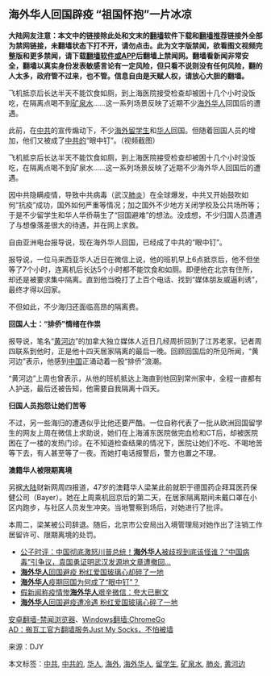  <h2>海外华人回国辟疫 “祖国怀抱”一片冰凉</h2> <div class="notice"><b>大陆网友注意：本文中的链接除此处和文末的<a href="https://github.com/bannedbook/fanqiang" >翻墙</a>软件下载和<a href="https://github.com/killgcd/justmysocks/blob/master/README.md">翻墙推荐</a>链接外全部为禁网链接，未翻墙状态下打不开，请勿点击。此为文字版禁闻，欲看图文视频完整版和更多禁闻，请下载<a href="https://github.com/bannedbook/fanqiang">翻墙软件或APP</a>后翻墙上禁闻网。翻墙看新闻非常安全，翻墙以真实身份发表敏感言论有一定风险，但只看不说则没有任何风险，翻的人太多，政府管不过来，也不管。信息自由是天赋人权，请放心大胆的翻墙。</b></div>  <div class="entry"> <p id="summary">飞机抵京后长达半天不能饮食如厕，到上海医院接受检查却被困十几个小时没饭吃，在隔离点喝不到<a href="https://www.bannedbook.org/bnews/tag/%E7%9F%BF%E6%B3%89%E6%B0%B4/" class="st_tag internal_tag" rel="tag" title="标签 矿泉水 下的日志">矿泉水</a>……这一系列场景反映了近期不少<a href="https://www.bannedbook.org/bnews/tag/%E6%B5%B7%E5%A4%96%E5%8D%8E%E4%BA%BA/" class="st_tag internal_tag" rel="tag" title="标签 海外华人 下的日志">海外华人</a>回国后的遭遇。</p> <p id="conimg">此前，在<a href="https://www.bannedbook.org/bnews/tag/%e4%b8%ad%e5%85%b1/" class="st_tag internal_tag" rel="tag" title="标签 中共 下的日志">中共</a>的宣传煽动下，不少<a href="https://www.bannedbook.org/bnews/tag/%E6%B5%B7%E5%A4%96/" class="st_tag internal_tag" rel="tag" title="标签 海外 下的日志">海外</a><a href="https://www.bannedbook.org/bnews/tag/%e7%95%99%e5%ad%a6%e7%94%9f/" class="st_tag internal_tag" rel="tag" title="标签 留学生 下的日志">留学生</a>和<a href="https://www.bannedbook.org/bnews/tag/%e5%8d%8e%e4%ba%ba/" class="st_tag internal_tag" rel="tag" title="标签 华人 下的日志">华人</a>回国。但随着回国人员的增加，他们又被成了<a href="https://www.bannedbook.org/bnews/tag/%E4%B8%AD%E5%85%B1%E7%9A%84/" class="st_tag internal_tag" rel="tag" title="标签 中共的 下的日志">中共的</a>“眼中钉”。（视频截图）</p> <p>飞机抵京后长达半天不能饮食如厕，到上海医院接受检查却被困十几个小时没饭吃，在隔离点喝不到矿泉水……这一系列场景反映了近期不少海外华人回国后的遭遇。</p> <p>因中共隐瞒疫情，导致中共病毒（武汉<a href="https://www.bannedbook.org/bnews/tag/%e8%82%ba%e7%82%8e/" class="st_tag internal_tag" rel="tag" title="标签 肺炎 下的日志">肺炎</a>）在全球爆发，中共又开始鼓吹如何“抗疫”成功，国外如何严重等情况；加之国外不少地方关闭学校及公共场所等；于是不少留学生和华人华侨萌生了“回国避难”的想法。没成想，不少归国人员遭遇了与想像落差很大的待遇，并在网上求救。</p> <p>自由亚洲电台报导说，现在海外华人回国，已经成了中共的“眼中钉”。</p>  <p>报导说，一位马来西亚华人近日在微信上说，他的班机早上6点抵京后，他不但坐等了7个小时，连离机后长达5个小时都不能饮食和如厕。即便他在北京有住所，却还是被要求集中隔离。直到他当晚打了上百个电话、找到“媒体朋友威逼利诱”，最终才得以回家。</p> <p>不但如此，不少海归还面临高昂的隔离费。</p> <p><strong>回国人士：“排侨”情绪在作祟</strong></p> <p>报导说，笔名“<a href="https://www.bannedbook.org/bnews/tag/%e9%bb%84%e6%b2%b3%e8%be%b9/" class="st_tag internal_tag" rel="tag" title="标签 黄河边 下的日志">黄河边</a>”的加拿大独立媒体人近日几经周折回到了江苏老家。记者周四联系到他时，正是他十四天居家隔离的最后一晚。回顾回国后的所见所闻，“黄河边”表示，他感到<span class='wp_keywordlink_affiliate'><a href="https://www.bannedbook.org/" title="中国" target="_blank">中国</a></span>正涌动着一股“排侨”浪潮。</p> <p>“黄河边”上周也曾表示，从他的班机抵达上海直到他回到常州家中，全程一直都有人护送，最后还被告知，他需要自我隔离十四天。</p>  <p><strong>归国人员抱怨让她们苦等</strong></p> <p>不过，另一些海归的遭遇似乎比他还要严酷。一位自称代表了一批从欧洲回国留学生的网友上周在微信上求助说，她们在上海浦东医院做完血检和CT后，却被医院困在了一楼的发热门诊。在不知道检查结果的情况下，医院让她们不吃、不喝地苦等下去，有人甚至等了一夜。而她打电话报警后，警方也置之不理。</p> <p><strong>澳籍华人被限期离境</strong></p> <p>另据<span class='wp_keywordlink_affiliate'><a href="https://www.bannedbook.org/" title="大陆" target="_blank">大陆</a></span>财新网周四报道，47岁的澳籍华人梁某此前就职于德国药企拜耳医药保健公司（Bayer）。她在上周乘机回京后的第二天，在居家隔离期间未戴口罩在小区内跑步，与社区人员发生冲突。当地警察到场后，对她进行了批评。</p> <p>本周二，梁某被公司辞退。随后，北京市公安局出入境管理局对她作出了注销工作居留许可、限期离境的处罚。</p>  <ul class='op-related-articles' title='相关阅读'> <li><a href='https://www.bannedbook.org/bnews/bannedvideo/20200322/1297999.html' target='_blank'>公子时评：中国彻底激怒川普总统！<b>海外华人</b>被歧视到底该怪谁？“中国病毒”引争议，袁国勇证明武汉发源地文章遭撤回... </a></li> <li><a href='https://www.bannedbook.org/bnews/cbnews/20200320/1297081.html' target='_blank'><b>海外华人</b>回国避疫 粉红爱国玻璃心却碎了一地</a></li> <li><a href='https://www.bannedbook.org/bnews/ssgc/20200320/1296779.html' target='_blank'><b>海外华人</b>疫期回国为何成了“眼中钉”？</a></li> <li><a href='https://www.bannedbook.org/bnews/baitai/20200319/1296630.html' target='_blank'>假新闻称疫情惨<b>海外华人</b>艰辛微信：夸大已删文</a></li> <li><a href='https://www.bannedbook.org/bnews/baitai/20200318/1295757.html' target='_blank'><b>海外华人</b>回国避疫遭冷遇 粉红爱国玻璃心碎了一地</a></li> </ul> <div class="texttj"> <a href="https://github.com/bannedbook/fanqiang/wiki/%E5%AE%89%E5%8D%93%E7%BF%BB%E5%A2%99-%E7%A6%81%E9%97%BB%E6%B5%8F%E8%A7%88%E5%99%A8" target="_blank">安卓翻墙-禁闻浏览器</a>、<a href="https://github.com/bannedbook/fanqiang/wiki/Chrome%E4%B8%80%E9%94%AE%E7%BF%BB%E5%A2%99%E5%8C%85" target="_blank">Windows翻墙:ChromeGo</a><br/> <a href="https://github.com/killgcd/justmysocks/blob/master/README.md" target="_blank">AD：搬瓦工官方翻墙服务Just My Socks，不怕被墙</a> </div><p> 来源：DJY </p><a name='sharetosocial'></a>           </div><!--END ENTRY--> <div class="postfooter"> <div>本文标签：<a href="https://www.bannedbook.org/bnews/tag/%e4%b8%ad%e5%85%b1/" rel="tag">中共</a>, <a href="https://www.bannedbook.org/bnews/tag/%E4%B8%AD%E5%85%B1%E7%9A%84/" rel="tag">中共的</a>, <a href="https://www.bannedbook.org/bnews/tag/%e5%8d%8e%e4%ba%ba/" rel="tag">华人</a>, <a href="https://www.bannedbook.org/bnews/tag/%E6%B5%B7%E5%A4%96/" rel="tag">海外</a>, <a href="https://www.bannedbook.org/bnews/tag/%E6%B5%B7%E5%A4%96%E5%8D%8E%E4%BA%BA/" rel="tag">海外华人</a>, <a href="https://www.bannedbook.org/bnews/tag/%e7%95%99%e5%ad%a6%e7%94%9f/" rel="tag">留学生</a>, <a href="https://www.bannedbook.org/bnews/tag/%E7%9F%BF%E6%B3%89%E6%B0%B4/" rel="tag">矿泉水</a>, <a href="https://www.bannedbook.org/bnews/tag/%e8%82%ba%e7%82%8e/" rel="tag">肺炎</a>, <a href="https://www.bannedbook.org/bnews/tag/%e9%bb%84%e6%b2%b3%e8%be%b9/" rel="tag">黄河边</a></div>  </div><!--END POSTFOOTER--> 